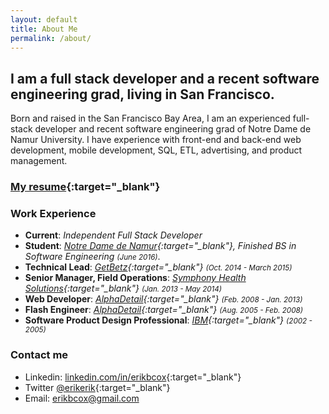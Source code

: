 ```yaml
---
layout: default
title: About Me
permalink: /about/
---
```


## I am a full stack developer and a recent software engineering grad, living in San Francisco.

Born and raised in the San Francisco Bay Area, I am an experienced full-stack developer and recent software engineering grad of Notre Dame de Namur University. I have experience with front-end and back-end web development, mobile development, SQL, ETL, advertising, and product management.

### [My resume]({{site.baseurl}}/Erik_Cox_Resume.pdf){:target="_blank"}

### Work Experience
* **Current**: *Independent Full Stack Developer*
* **Student**: *[Notre Dame de Namur](http://www.ndnu.edu){:target="_blank"}, Finished BS in Software Engineering <small>(June 2016)</small>*.
* **Technical Lead**: *[GetBetz](https://www.f6s.com/getbetz){:target="_blank"} <small>(Oct. 2014 - March 2015)</small>*
* **Senior Manager, Field Operations**: *[Symphony Health Solutions](http://www.symphonyhealth.com/){:target="_blank"} <small>(Jan. 2013 - May 2014)</small>*
* **Web Developer**: *[AlphaDetail](http://www.alphadetail.com/){:target="_blank"} <small>(Feb. 2008 - Jan. 2013)</small>*
* **Flash Engineer**: *[AlphaDetail](http://alphadetail.com/){:target="_blank"} <small>(Aug. 2005 - Feb. 2008)</small>*
* **Software Product Design Professional**: *[IBM](http://www.ibm.com){:target="_blank"} <small>(2002 - 2005)</small>*

### Contact me

* Linkedin: [linkedin.com/in/erikbcox](https://www.linkedin.com/in/erikbcox){:target="_blank"}
* Twitter [@erikerik](https://twitter.com/erikerik){:target="_blank"}
* Email: [erikbcox@gmail.com](mailto:erikbcox@gmail.com)
